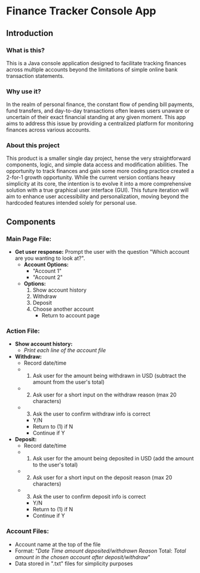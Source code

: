 # Finance Tracker Console App

## Introduction

### What is this?

This is a Java console application designed to facilitate tracking finances across multiple accounts beyond the limitations of simple online bank transaction statements.

### Why use it?

In the realm of personal finance, the constant flow of pending bill payments, fund transfers, and day-to-day transactions often leaves users unaware or uncertain of their exact financial standing at any given moment. This app aims to address this issue by providing a centralized platform for monitoring finances across various accounts.

### About this project

This product is a smaller single day project, hense the very straightforward components, logic, and simple data access and modification abilities. The opportunity to track finances and gain some more coding practice created a 2-for-1 growth opportunity. While the current version contians heavy simplicity at its core, the intention is to evolve it into a more comprehensive solution with a true graphical user interface (GUI). This future iteration will aim to enhance user accessibility and personalization, moving beyond the hardcoded features intended solely for personal use.

## Components

### Main Page File:

- **Get user response:** Prompt the user with the question "Which account are you wanting to look at?".
    - **Account Options:**
        - "Account 1"
        - "Account 2"
    - **Options:**
        1. Show account history
        2. Withdraw
        3. Deposit
        4. Choose another account
            - Return to account page

### Action File:

- **Show account history:**
    - *Print each line of the account file*
- **Withdraw:**
    - Record date/time
    - 1. Ask user for the amount being withdrawn in USD (subtract the amount from the user's total)
    - 2. Ask user for a short input on the withdraw reason (max 20 characters)
    - 3. Ask the user to confirm withdraw info is correct
        - Y/N
        - Return to (1) if N
        - Continue if Y
- **Deposit:**
    - Record date/time
    - 1. Ask user for the amount being deposited in USD (add the amount to the user's total)
    - 2. Ask user for a short input on the deposit reason (max 20 characters)
    - 3. Ask the user to confirm deposit info is correct
        - Y/N
        - Return to (1) if N
        - Continue if Y

### Account Files:

- Account name at the top of the file
- Format: "*Date* *Time* *amount deposited/withdrawn* *Reason* Total: *Total amount in the chosen account after deposit/withdraw*"
- Data stored in ".txt" files for simplicity purposes

